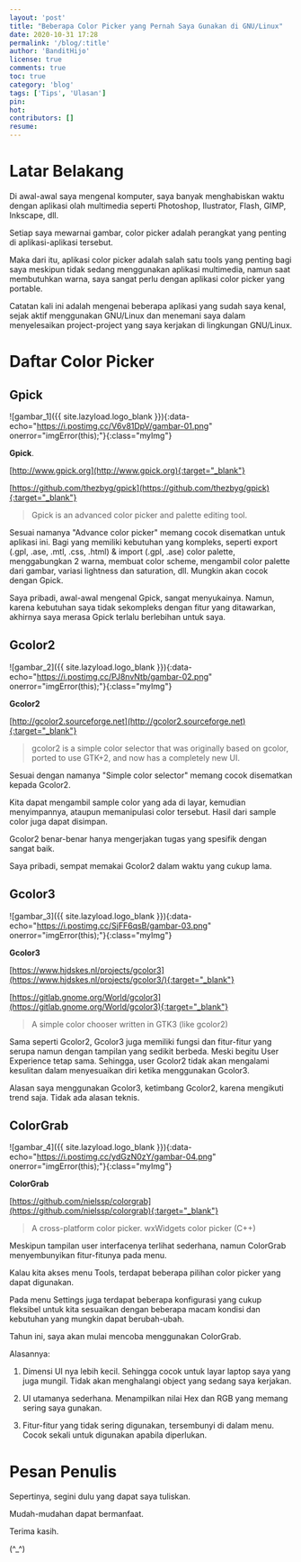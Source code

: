 ```yaml
---
layout: 'post'
title: "Beberapa Color Picker yang Pernah Saya Gunakan di GNU/Linux"
date: 2020-10-31 17:28
permalink: '/blog/:title'
author: 'BanditHijo'
license: true
comments: true
toc: true
category: 'blog'
tags: ['Tips', 'Ulasan']
pin:
hot:
contributors: []
resume:
---
```


# Latar Belakang

Di awal-awal saya mengenal komputer, saya banyak menghabiskan waktu dengan aplikasi olah multimedia seperti Photoshop, Ilustrator, Flash, GIMP, Inkscape, dll.

Setiap saya mewarnai gambar, color picker adalah perangkat yang penting di aplikasi-aplikasi tersebut.

Maka dari itu, aplikasi color picker adalah salah satu tools yang penting bagi saya meskipun tidak sedang menggunakan aplikasi multimedia, namun saat membutuhkan warna, saya sangat perlu dengan aplikasi color picker yang portable.

Catatan kali ini adalah mengenai beberapa aplikasi yang sudah saya kenal, sejak aktif menggunakan GNU/Linux dan menemani saya dalam menyelesaikan project-project yang saya kerjakan di lingkungan GNU/Linux.

# Daftar Color Picker

## Gpick

![gambar_1]({{ site.lazyload.logo_blank }}){:data-echo="https://i.postimg.cc/V6v81DpV/gambar-01.png" onerror="imgError(this);"}{:class="myImg"}

**Gpick**.

[http://www.gpick.org](http://www.gpick.org){:target="_blank"}

[https://github.com/thezbyg/gpick](https://github.com/thezbyg/gpick){:target="_blank"}

> Gpick is an advanced color picker and palette editing tool.

Sesuai namanya "Advance color picker" memang cocok disematkan untuk aplikasi ini. Bagi yang memiliki kebutuhan yang kompleks, seperti export (.gpl, .ase, .mtl, .css, .html) & import (.gpl, .ase) color palette, menggabungkan 2 warna, membuat color scheme, mengambil color palette dari gambar, variasi lightness dan saturation, dll. Mungkin akan cocok dengan Gpick.

Saya pribadi, awal-awal mengenal Gpick, sangat menyukainya. Namun, karena kebutuhan saya tidak sekompleks dengan fitur yang ditawarkan, akhirnya saya merasa Gpick terlalu berlebihan untuk saya.


## Gcolor2

![gambar_2]({{ site.lazyload.logo_blank }}){:data-echo="https://i.postimg.cc/PJ8nvNtb/gambar-02.png" onerror="imgError(this);"}{:class="myImg"}

**Gcolor2**

[http://gcolor2.sourceforge.net](http://gcolor2.sourceforge.net){:target="_blank"}

> gcolor2 is a simple color selector that was originally based on gcolor, ported to use GTK+2, and now has a completely new UI.

Sesuai dengan namanya "Simple color selector" memang cocok disematkan kepada Gcolor2.

Kita dapat mengambil sample color yang ada di layar, kemudian menyimpannya, ataupun memanipulasi color tersebut. Hasil dari sample color juga dapat disimpan.

Gcolor2 benar-benar hanya mengerjakan tugas yang spesifik dengan sangat baik.

Saya pribadi, sempat memakai Gcolor2 dalam waktu yang cukup lama.


## Gcolor3

![gambar_3]({{ site.lazyload.logo_blank }}){:data-echo="https://i.postimg.cc/SjFF6qsB/gambar-03.png" onerror="imgError(this);"}{:class="myImg"}

**Gcolor3**

[https://www.hjdskes.nl/projects/gcolor3](https://www.hjdskes.nl/projects/gcolor3/){:target="_blank"}

[https://gitlab.gnome.org/World/gcolor3](https://gitlab.gnome.org/World/gcolor3){:target="_blank"}

> A simple color chooser written in GTK3 (like gcolor2)

Sama seperti Gcolor2, Gcolor3 juga memiliki fungsi dan fitur-fitur yang serupa namun dengan tampilan yang sedikit berbeda. Meski begitu User Experience tetap sama. Sehingga, user Gcolor2 tidak akan mengalami kesulitan dalam menyesuaikan diri ketika menggunakan Gcolor3.

Alasan saya menggunakan Gcolor3, ketimbang Gcolor2, karena mengikuti trend saja. Tidak ada alasan teknis.


## ColorGrab

![gambar_4]({{ site.lazyload.logo_blank }}){:data-echo="https://i.postimg.cc/ydGzN0zY/gambar-04.png" onerror="imgError(this);"}{:class="myImg"}

**ColorGrab**

[https://github.com/nielssp/colorgrab](https://github.com/nielssp/colorgrab){:target="_blank"}

> A cross-platform color picker. wxWidgets color picker (C++)

Meskipun tampilan user interfacenya terlihat sederhana, namun ColorGrab menyembunyikan fitur-fitunya pada menu.

Kalau kita akses menu Tools, terdapat beberapa pilihan color picker yang dapat digunakan.

Pada menu Settings juga terdapat beberapa konfigurasi yang cukup fleksibel untuk kita sesuaikan dengan beberapa macam kondisi dan kebutuhan yang mungkin dapat berubah-ubah.

Tahun ini, saya akan mulai mencoba menggunakan ColorGrab.

Alasannya:

1. Dimensi UI nya lebih kecil. Sehingga cocok untuk layar laptop saya yang juga mungil. Tidak akan menghalangi object yang sedang saya kerjakan.

2. UI utamanya sederhana. Menampilkan nilai Hex dan RGB yang memang sering saya gunakan.

3. Fitur-fitur yang tidak sering digunakan, tersembunyi di dalam menu. Cocok sekali untuk digunakan apabila diperlukan.




# Pesan Penulis

Sepertinya, segini dulu yang dapat saya tuliskan.

Mudah-mudahan dapat bermanfaat.

Terima kasih.

(^_^)
